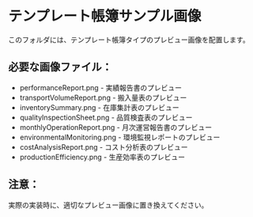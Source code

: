 # テンプレート帳簿サンプル画像

このフォルダには、テンプレート帳簿タイプのプレビュー画像を配置します。

## 必要な画像ファイル：

- performanceReport.png - 実績報告書のプレビュー
- transportVolumeReport.png - 搬入量表のプレビュー  
- inventorySummary.png - 在庫集計表のプレビュー
- qualityInspectionSheet.png - 品質検査表のプレビュー
- monthlyOperationReport.png - 月次運営報告書のプレビュー
- environmentalMonitoring.png - 環境監視レポートのプレビュー
- costAnalysisReport.png - コスト分析表のプレビュー
- productionEfficiency.png - 生産効率表のプレビュー

## 注意：
実際の実装時に、適切なプレビュー画像に置き換えてください。
